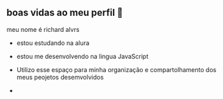 ## boas vidas ao meu perfil 💚

meu nome é richard alvrs

- estou estudando na alura
- estou me desenvolvendo na lingua JavaScript
- Utilizo esse espaço para minha organização e compartolhamento dos meus peojetos desemvolvidos

- 
